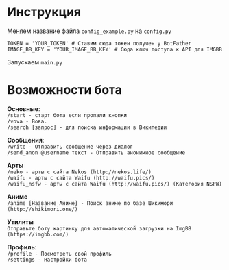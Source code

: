 # Инструкция

Меняем название файла `config_example.py` на `config.py`
```Config
TOKEN = 'YOUR_TOKEN' # Ставим сюда токен получен у BotFather
IMAGE_BB_KEY = 'YOUR_IMAGE_BB_KEY' # Сюда ключ доступа к API для IMGBB
```
Запускаем `main.py`

# Возможности бота

**Основные**:  
`/start - старт бота если пропали кнопки`  
`/vova - Вова.`  
`/search [запрос] - для поиска информации в Википедии`  


**Сообщения**:  
`/write - Отправить сообщение через диалог`    
`/send_anon @username текст - Отправить анонимное сообщение`  

**Арты**  
`/neko - арты с сайта Nekos (http://nekos.life/)`  
`/waifu - арты с сайта Waifu (http://waifu.pics/)`  
`/waifu_nsfw - арты с сайта Waifu (http://waifu.pics/) (Категория NSFW)`  

**Аниме**  
`/anime [Название Аниме] - Поиск аниме по базе Шикимори (http://shikimori.one/)`  

**Утилиты**  
`Отправьте боту картинку для автоматической загрузки на ImgBB (https://imgbb.com/)`  

**Профиль**:  
`/profile - Посмотреть свой профиль`  
`/settings - Настройки бота`  
